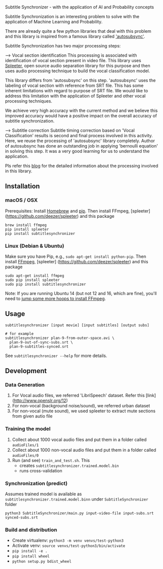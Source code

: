 Subtitle Synchronizer - with the application of AI and Probability concepts

Subtitle Synchronization is an interesting problem to solve with the application of 
Machine Learning and Probability.

There are already quite a few python libraries that deal with this problem and this
library is inspired from a famous library called <a href="https://github.com/oseiskar/autosubsync">'autosubsync'</a>.

Subtitle Synchronization has two major processing steps:

--> Vocal section identification
    This processing is associated with identification of vocal section present in video file. This library
uses <a href="https://github.com/deezer/spleeter">Spleeter</a>, open source audio separation library for this purpose and then uses audio processing
technique to build the vocal classification model.

This library differs from 'autosubsync' on this step. 'autosubsync' uses the labeling of vocal section
with reference from SRT file. This has some inherent limitations with regard to purpose of SRT file.
We would like to address this limitation with the application of Spleeter and other vocal processing
techniques.

We achieve very high accuracy with the current method and we believe this improved accuracy
would have a positive impact on the overall accuracy of subtitle synchronization.

--> Subtitle correction
    Subtitle timing correction based on 'Vocal Classification' results is second and final process involved in this activity.
Here, we reuse the processing of 'autosubsync' library completely. Author of autosubsync has done an
outstanding job in applying 'bernoulli equation' in solving this step. It was a
very good learning for us to understand the application. 

Pls refer this <a href="https://medium.com/@vvk.victory/subtitle-synchronization-ai-probabilitistc-approach-to-the-rescue-e59e166c5f25?postPublishedType=initial">blog</a> for the detailed information about the processing involved in this library. 


## Installation

### macOS / OSX
Prerequisites: Install [Homebrew](https://brew.sh/) and [pip](https://stackoverflow.com/questions/17271319/how-do-i-install-pip-on-macos-or-os-x). Then install FFmpeg, [spleeter] (https://github.com/deezer/spleeter) and this package

```
brew install ffmpeg
pip install spleeter
pip install subtitlesynchronizer
```

### Linux (Debian & Ubuntu)

Make sure you have Pip, e.g., `sudo apt-get install python-pip`.
Then install [FFmpeg](https://www.ffmpeg.org/), [spleeter] (https://github.com/deezer/spleeter) and this package
```
sudo apt-get install ffmpeg
sudo pip install spleeter
sudo pip install subtitlesynchronizer
```

Note: If you are running Ubuntu 14 (but not 12 and 16, which are fine), you'll need to [jump some more hoops to install FFmpeg](https://www.faqforge.com/linux/how-to-install-ffmpeg-on-ubuntu-14-04/).

## Usage

```
subtitlesynchronizer [input movie] [input subtitles] [output subs]

# for example
subtitlesynchronizer plan-9-from-outer-space.avi \
  plan-9-out-of-sync-subs.srt \
  plan-9-subtitles-synced.srt
```
See `subtitlesynchronizer --help` for more details.


## Development

### Data Generation

 1. For Vocal audio files, we referred 'LibriSpeech' dataset. Refer this [link] (http://www.openslr.org/12)
 2. For non-vocal (background noise/sound), we referred urban dataset
 3. For non-vocal (mute sound), we used spleeter to extract mute sections from given autio file

### Training the model

 1. Collect about 1000 vocal audio files and put them
    in a folder called `audioFiles/1`
 2. Collect about 1000 non-vocal audio files and put them
    in a folder called `audioFiles/0`
 3. Run (and see) `train_and_test.sh`. This
    * creates `subtitlesynchronizer.trained.model.bin`
    * runs cross-validation

### Synchronization (predict)

Assumes trained model is available as `subtitlesynchronizer.trained.model.binn` under `SubtitleSynchronizer` folder

    python3 SubtitleSynchronizer/main.py input-video-file input-subs.srt synced-subs.srt

### Build and distribution

 * Create virtualenv: `python3 -m venv venvs/test-python3`
 * Activate venv: `source venvs/test-python3/bin/activate`
 * `pip install -e .`
 * `pip install wheel`
 * `python setup.py bdist_wheel`
